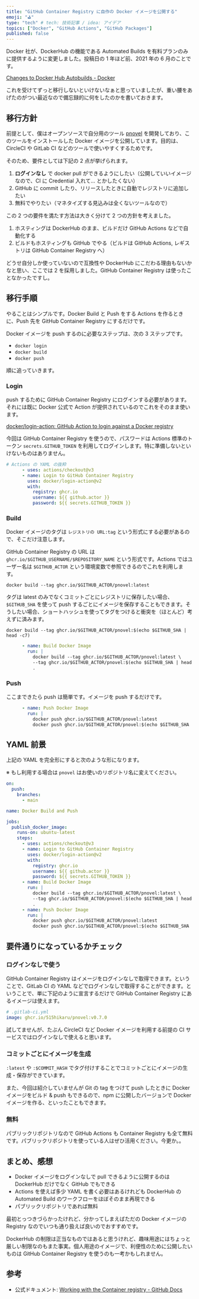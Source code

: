 ```yaml
---
title: "GitHub Container Registry に自作の Docker イメージを公開する"
emoji: "⛳"
type: "tech" # tech: 技術記事 / idea: アイデア
topics: ["Docker", "GitHub Actions", "GitHub Packages"]
published: false
---
```


Docker 社が、DockerHub の機能である Automated Builds を有料プランのみに提供するように変更しました。投稿日の 1 年ほど前、2021 年の 6 月のことです。

[Changes to Docker Hub Autobuilds - Docker](https://www.docker.com/blog/changes-to-docker-hub-autobuilds/)

これを受けてずっと移行しないといけないなぁと思っていましたが、重い腰をあげたのがつい最近なので備忘録的に何をしたのかを書いておきます。

## 移行方針

前提として、僕はオープンソースで自分用のツール [pnovel](https://github.com/515hikaru/pnovel) を開発しており、このツールをインストールした Docker イメージを公開しています。目的は、CircleCI や GitLab CI などのツールで使いやすくするためです。

そのため、要件としては下記の 2 点が挙げられます。

1. **ログインなし** で docker pull ができるようにしたい（公開していいイメージなので、CI に Credential 入れて... とかしたくない）
2. GitHub に commit したり、リリースしたときに自動でレジストリに追加したい
3. 無料でやりたい（マネタイズする見込みは全くないツールなので）

この 2 つの要件を満たす方法は大きく分けて 2 つの方針を考えました。

1. ホスティングは DockerHub のまま、ビルドだけ GitHub Actions などで自動化する
2. ビルドもホスティングも GitHub でやる（ビルドは GitHub Actions, レギストリは GitHub Container Registry へ）

どうせ自分しか使っていないので互換性や DockerHub にこだわる理由もないかなと思い、ここでは 2 を採用しました。GitHub Container Registry は使ったことなかったですし。

## 移行手順

やることはシンプルです。Docker Build と Push をする Actions を作るときに、Push 先を GitHub Container Registry にするだけです。

Docker イメージを push するのに必要なステップは、次の 3 ステップです。

- `docker login`
- `docker build`
- `docker push`

順に追っていきます。

### Login

push するために GitHub Container Registry にログインする必要があります。それには既に Docker 公式で Action が提供されているのでこれをそのまま使います。

[docker/login\-action: GitHub Action to login against a Docker registry](https://github.com/docker/login-action)

今回は GitHub Container Registry を使うので、パスワードは Actions 標準のトークン `secrets.GITHUB_TOKEN` を利用してログインします。特に準備しないといけないものはありません。

```yaml
# Actions の YAML の抜粋
      - uses: actions/checkout@v3
      - name: Login to GitHub Container Registry
        uses: docker/login-action@v2
        with:
          registry: ghcr.io
          username: ${{ github.actor }}
          password: ${{ secrets.GITHUB_TOKEN }}
```

### Build

Docker イメージのタグは `レジストリの URL:tag` という形式にする必要があるので、そこだけ注意します。

GitHub Container Registry の URL は `ghcr.io/$GITHUB_USERNAME/$REPOSITORY_NAME` という形式です。Actions ではユーザー名は `$GITHUB_ACTOR` という環境変数で参照できるのでこれを利用します。

```
docker build --tag ghcr.io/$GITHUB_ACTOR/pnovel:latest
```

タグは latest のみでなくコミットごとにレジストリに保存したい場合、`$GITHUB_SHA` を使って push するごとにイメージを保存することもできます。そうしたい場合、ショートハッシュを使ってタグをつけると衝突を（ほとんど）考えずに済みます。

```
docker build --tag ghcr.io/$GITHUB_ACTOR/pnovel:$(echo $GITHUB_SHA | head -c7)
```

```yaml
      - name: Build Docker Image
        run: |
          docker build --tag ghcr.io/$GITHUB_ACTOR/pnovel:latest \
          --tag ghcr.io/$GITHUB_ACTOR/pnovel:$(echo $GITHUB_SHA | head -c7) \
          .
```

### Push

ここまできたら push は簡単です。イメージを push するだけです。

```yaml
      - name: Push Docker Image
        run: |
          docker push ghcr.io/$GITHUB_ACTOR/pnovel:latest
          docker push ghcr.io/$GITHUB_ACTOR/pnovel:$(echo $GITHUB_SHA | head -c7)
```

## YAML 前景

上記の YAML を完全形にすると次のような形になります。

※ もし利用する場合は `pnovel` はお使いのリポジトリ名に変えてください。

```yaml
on:
  push:
    branches:
      - main

name: Docker Build and Push

jobs:
  publish_docker_image:
    runs-on: ubuntu-latest
    steps:
      - uses: actions/checkout@v3
      - name: Login to GitHub Container Registry
        uses: docker/login-action@v2
        with:
          registry: ghcr.io
          username: ${{ github.actor }}
          password: ${{ secrets.GITHUB_TOKEN }}
      - name: Build Docker Image
        run: |
          docker build --tag ghcr.io/$GITHUB_ACTOR/pnovel:latest \
          --tag ghcr.io/$GITHUB_ACTOR/pnovel:$(echo $GITHUB_SHA | head -c7) \
          .
      - name: Push Docker Image
        run: |
          docker push ghcr.io/$GITHUB_ACTOR/pnovel:latest
          docker push ghcr.io/$GITHUB_ACTOR/pnovel:$(echo $GITHUB_SHA | head -c7)
```

## 要件通りになっているかチェック

### ログインなしで使う

GitHub Container Registry はイメージをログインなしで取得できます。ということで、GitLab CI の YAML などでログインなしで取得することができます。ということで、単に下記のように宣言するだけで GitHub Container Registry にあるイメージは使えます。

```yaml
# .gitlab-ci.yml
image: ghcr.io/515hikaru/pnovel:v0.7.0
```

試してませんが、たぶん CircleCI など Docker イメージを利用する前提の CI サービスではログインなしで使えると思います。

### コミットごとにイメージを生成

`:latest` や `:$COMMIT_HASH` でタグ付けすることでコミットごとにイメージの生成・保存ができています。

また、今回は紹介していませんが Git の tag をつけて push したときに Docker イメージをビルド & push もできるので、npm に公開したバージョンで Docker イメージを作る、といったこともできます。

### 無料

パブリックリポジトリなので GitHub Actions も Container Registry も全て無料です。パブリックリポジトリを使っている人はぜひ活用ください。今更か。。

## まとめ、感想

- Docker イメージをログインなしで pull できるように公開するのは DockerHub だけでなく GitHub でもできる
- Actions を使えば多少 YAML を書く必要はあるけれども DockerHub の Automated Build のワークフローをほぼそのまま再現できる
- パブリックリポジトリであれば無料

最初とっつきづらかったけれど、分かってしまえばただの Docker イメージの Registry なのでいつも通り扱えば良いのでおすすめです。

DockerHub の制限は正当なものではあると思うけれど、趣味用途にはちょっと厳しい制限なのもまた事実。個人用途のイメージで、利便性のために公開したいものは GitHub Container Registry を使うのも一考かもしれません。

## 参考

- 公式ドキュメント: [Working with the Container registry \- GitHub Docs](https://docs.github.com/en/packages/working-with-a-github-packages-registry/working-with-the-container-registry)

